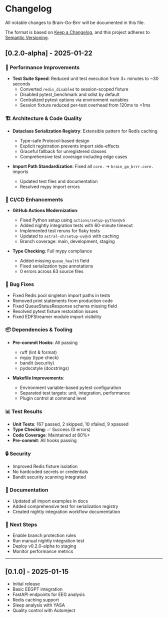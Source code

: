 # Changelog

All notable changes to Brain-Go-Brrr will be documented in this file.

The format is based on [Keep a Changelog](https://keepachangelog.com/en/1.1.0/),
and this project adheres to [Semantic Versioning](https://semver.org/spec/v2.0.0.html).

## [0.2.0-alpha] - 2025-01-22

### 🚀 Performance Improvements

- **Test Suite Speed**: Reduced unit test execution from 3+ minutes to ~30 seconds
  - Converted `redis_disabled` to session-scoped fixture
  - Disabled pytest_benchmark and xdist by default
  - Centralized pytest options via environment variables
  - Session fixture reduced per-test overhead from 120ms to <1ms

### 🏗️ Architecture & Code Quality

- **Dataclass Serialization Registry**: Extensible pattern for Redis caching
  - Type-safe Protocol-based design
  - Explicit registration prevents import side-effects
  - Graceful fallback for unregistered classes
  - Comprehensive test coverage including edge cases

- **Import Path Standardization**: Fixed all `core.` → `brain_go_brrr.core.` imports
  - Updated test files and documentation
  - Resolved mypy import errors

### 🔧 CI/CD Enhancements

- **GitHub Actions Modernization**:
  - Fixed Python setup using `actions/setup-python@v5`
  - Added nightly integration tests with 60-minute timeout
  - Implemented test reruns for flaky tests
  - Updated to `astral-sh/setup-uv@v5` with caching
  - Branch coverage: main, development, staging

- **Type Checking**: Full mypy compliance
  - Added missing `queue_health` field
  - Fixed serialization type annotations
  - 0 errors across 63 source files

### 🐛 Bug Fixes

- Fixed Redis pool singleton import paths in tests
- Removed print statements from production code
- Fixed QueueStatusResponse schema missing field
- Resolved pytest fixture restoration issues
- Fixed EDFStreamer module import visibility

### 📦 Dependencies & Tooling

- **Pre-commit Hooks**: All passing
  - ruff (lint & format)
  - mypy (type check)
  - bandit (security)
  - pydocstyle (docstrings)

- **Makefile Improvements**:
  - Environment variable-based pytest configuration
  - Separated test targets: unit, integration, performance
  - Plugin control at command level

### 📊 Test Results

- **Unit Tests**: 167 passed, 2 skipped, 10 xfailed, 9 xpassed
- **Type Checking**: ✅ Success (0 errors)
- **Code Coverage**: Maintained at 80%+
- **Pre-commit**: All hooks passing

### 🔒 Security

- Improved Redis fixture isolation
- No hardcoded secrets or credentials
- Bandit security scanning integrated

### 📝 Documentation

- Updated all import examples in docs
- Added comprehensive test for serialization registry
- Created nightly integration workflow documentation

### 🎯 Next Steps

- Enable branch protection rules
- Run manual nightly integration test
- Deploy v0.2.0-alpha to staging
- Monitor performance metrics

---

## [0.1.0] - 2025-01-15

- Initial release
- Basic EEGPT integration
- FastAPI endpoints for EEG analysis
- Redis caching support
- Sleep analysis with YASA
- Quality control with Autoreject
